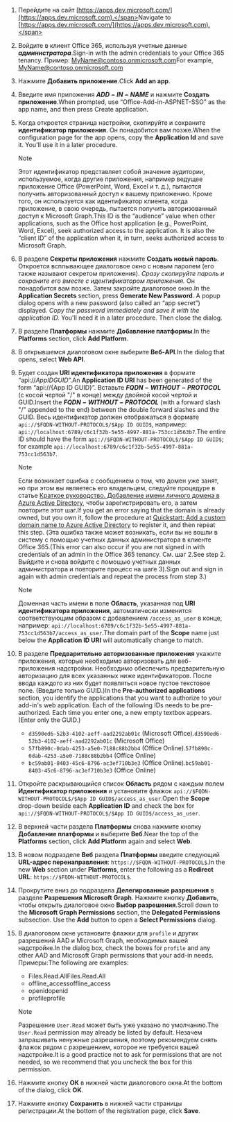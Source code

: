 

1. <span data-ttu-id="124f6-101">Перейдите на сайт [https://apps.dev.microsoft.com/](https://apps.dev.microsoft.com).</span><span class="sxs-lookup"><span data-stu-id="124f6-101">Navigate to [https://apps.dev.microsoft.com/](https://apps.dev.microsoft.com).</span></span>

1. <span data-ttu-id="124f6-102">Войдите в клиент Office 365, используя учетные данные ***администратора***.</span><span class="sxs-lookup"><span data-stu-id="124f6-102">Sign-in with the admin credentials to your Office 365 tenancy.</span></span> <span data-ttu-id="124f6-103">Пример: MyName@contoso.onmicrosoft.com</span><span class="sxs-lookup"><span data-stu-id="124f6-103">For example, MyName@contoso.onmicrosoft.com</span></span>

1. <span data-ttu-id="124f6-104">Нажмите **Добавить приложение**.</span><span class="sxs-lookup"><span data-stu-id="124f6-104">Click **Add an app**.</span></span>

1. <span data-ttu-id="124f6-105">Введите имя приложения **$ADD-IN-NAME$** и нажмите **Создать приложение**.</span><span class="sxs-lookup"><span data-stu-id="124f6-105">When prompted, use “Office-Add-in-ASPNET-SSO” as the app name, and then press Create application.</span></span>

1. <span data-ttu-id="124f6-p102">Когда откроется страница настройки, скопируйте и сохраните **идентификатор приложения**. Он понадобится вам позже.</span><span class="sxs-lookup"><span data-stu-id="124f6-p102">When the configuration page for the app opens, copy the **Application Id** and save it. You'll use it in a later procedure.</span></span>

    > [!NOTE]
    > <span data-ttu-id="124f6-p103">Этот идентификатор представляет собой значение аудитории, используемое, когда другие приложения, например ведущее приложение Office (PowerPoint, Word, Excel и т. д.), пытаются получить авторизованный доступ к вашему приложению. Кроме того, он используется как идентификатор клиента, когда приложение, в свою очередь, пытается получить авторизованный доступ к Microsoft Graph.</span><span class="sxs-lookup"><span data-stu-id="124f6-p103">This ID is the “audience” value when other applications, such as the Office host application (e.g., PowerPoint, Word, Excel), seek authorized access to the application. It is also the “client ID” of the application when it, in turn, seeks authorized access to Microsoft Graph.</span></span>

1. <span data-ttu-id="124f6-p104">В разделе **Секреты приложения** нажмите **Создать новый пароль**. Откроется всплывающее диалоговое окно с новым паролем (его также называют секретом приложения). *Сразу скопируйте пароль и сохраните его вместе с идентификатором приложения.* Он понадобится вам позже. Затем закройте диалоговое окно.</span><span class="sxs-lookup"><span data-stu-id="124f6-p104">In the **Application Secrets** section, press **Generate New Password**. A popup dialog opens with a new password (also called an “app secret”) displayed. *Copy the password immediately and save it with the application ID.* You'll need it in a later procedure. Then close the dialog.</span></span>

1. <span data-ttu-id="124f6-115">В разделе **Платформы** нажмите **Добавление платформы**.</span><span class="sxs-lookup"><span data-stu-id="124f6-115">In the **Platforms** section, click **Add Platform**.</span></span>

1. <span data-ttu-id="124f6-116">В открывшемся диалоговом окне выберите **Веб-API**.</span><span class="sxs-lookup"><span data-stu-id="124f6-116">In the dialog that opens, select **Web API**.</span></span>

1. <span data-ttu-id="124f6-117">Будет создан **URI идентификатора приложения** в формате “api://$App ID GUID$”.</span><span class="sxs-lookup"><span data-stu-id="124f6-117">An **Application ID URI** has been generated of the form “api://{App ID GUID}”.</span></span> <span data-ttu-id="124f6-118">Вставьте **$FQDN-WITHOUT-PROTOCOL$** (с косой чертой "/" в конце) между двойной косой чертой и GUID.</span><span class="sxs-lookup"><span data-stu-id="124f6-118">Insert the **$FQDN-WITHOUT-PROTOCOL$** (with a forward slash "/" appended to the end) between the double forward slashes and the GUID.</span></span> <span data-ttu-id="124f6-119">Весь идентификатор должен отображаться в формате `api://$FQDN-WITHOUT-PROTOCOL$/$App ID GUID$`, например: `api://localhost:6789/c6c1f32b-5e55-4997-881a-753cc1d563b7`.</span><span class="sxs-lookup"><span data-stu-id="124f6-119">The entire ID should have the form `api://$FQDN-WITHOUT-PROTOCOL$/$App ID GUID$`; for example `api://localhost:6789/c6c1f32b-5e55-4997-881a-753cc1d563b7`.</span></span>

    > [!NOTE]
    > <span data-ttu-id="124f6-120">Если возникает ошибка с сообщением о том, что домен уже занят, но при этом вы являетесь его владельцем, следуйте процедуре в статье [Краткое руководство. Добавление имени личного домена в Azure Active Directory](/azure/active-directory/add-custom-domain), чтобы зарегистрировать его, а затем повторите этот шаг.</span><span class="sxs-lookup"><span data-stu-id="124f6-120">If you get an error saying that the domain is already owned, but you own it, follow the procedure at [Quickstart: Add a custom domain name to Azure Active Directory](/azure/active-directory/add-custom-domain) to register it, and then repeat this step.</span></span> <span data-ttu-id="124f6-121">(Эта ошибка также может возникать, если вы не вошли в систему с помощью учетных данных администратора в клиенте Office 365.</span><span class="sxs-lookup"><span data-stu-id="124f6-121">(This error can also occur if you are not signed in with credentials of an admin in the Office 365 tenancy.</span></span> <span data-ttu-id="124f6-122">См. шаг 2.</span><span class="sxs-lookup"><span data-stu-id="124f6-122">See step 2.</span></span> <span data-ttu-id="124f6-123">Выйдите и снова войдите с помощью учетных данных администратора и повторите процесс на шаге 3).</span><span class="sxs-lookup"><span data-stu-id="124f6-123">Sign out and sign in again with admin credentials and repeat the process from step 3.)</span></span>

    > [!NOTE]
    > <span data-ttu-id="124f6-124">Доменная часть имени в поле **Область**, указанная под **URI идентификатора приложения**, автоматически изменится соответствующим образом с добавлением `/access_as_user` в конце, например: `api://localhost:6789/c6c1f32b-5e55-4997-881a-753cc1d563b7/access_as_user`.</span><span class="sxs-lookup"><span data-stu-id="124f6-124">The domain part of the **Scope** name just below the **Application ID URI** will automatically change to match.</span></span>

1. <span data-ttu-id="124f6-p107">В разделе **Предварительно авторизованные приложения** укажите приложения, которые необходимо авторизовать для веб-приложения надстройки. Необходимо обеспечить предварительную авторизацию для всех указанных ниже идентификаторов. После ввода каждого из них будет появляться новое пустое текстовое поле. (Введите только GUID.)</span><span class="sxs-lookup"><span data-stu-id="124f6-p107">In the **Pre-authorized applications** section, you identify the applications that you want to authorize to your add-in's web application. Each of the following IDs needs to be pre-authorized. Each time you enter one, a new empty textbox appears. (Enter only the GUID.)</span></span>
    * <span data-ttu-id="124f6-129">`d3590ed6-52b3-4102-aeff-aad2292ab01c` (Microsoft Office).</span><span class="sxs-lookup"><span data-stu-id="124f6-129">`d3590ed6-52b3-4102-aeff-aad2292ab01c` (Microsoft Office)</span></span>
    * <span data-ttu-id="124f6-130">`57fb890c-0dab-4253-a5e0-7188c88b2bb4` (Office Online).</span><span class="sxs-lookup"><span data-stu-id="124f6-130">`57fb890c-0dab-4253-a5e0-7188c88b2bb4` (Office Online)</span></span>
    * <span data-ttu-id="124f6-131">`bc59ab01-8403-45c6-8796-ac3ef710b3e3` (Office Online).</span><span class="sxs-lookup"><span data-stu-id="124f6-131">`bc59ab01-8403-45c6-8796-ac3ef710b3e3` (Office Online)</span></span>

1. <span data-ttu-id="124f6-132">Откройте раскрывающийся список **Область** рядом с каждым полем **Идентификатор приложения** и установите флажок `api://$FQDN-WITHOUT-PROTOCOL$/$App ID GUID$/access_as_user`.</span><span class="sxs-lookup"><span data-stu-id="124f6-132">Open the **Scope** drop-down beside each **Application ID** and check the box for `api://$FQDN-WITHOUT-PROTOCOL$/$App ID GUID$/access_as_user`.</span></span>

1. <span data-ttu-id="124f6-133">В верхней части раздела **Платформы** снова нажмите кнопку **Добавление платформы** и выберите **Веб**.</span><span class="sxs-lookup"><span data-stu-id="124f6-133">Near the top of the **Platforms** section, click **Add Platform** again and select **Web**.</span></span>

1. <span data-ttu-id="124f6-134">В новом подразделе **Веб** раздела **Платформы** введите следующий **URL-адрес перенаправления**: `https://$FQDN-WITHOUT-PROTOCOL$`.</span><span class="sxs-lookup"><span data-stu-id="124f6-134">In the new **Web** section under **Platforms**, enter the following as a **Redirect URL**: `https://$FQDN-WITHOUT-PROTOCOL$`.</span></span>

1. <span data-ttu-id="124f6-p108">Прокрутите вниз до подраздела **Делегированные разрешения** в разделе **Разрешения Microsoft Graph**. Нажмите кнопку **Добавить**, чтобы открыть диалоговое окно **Выбор разрешения**.</span><span class="sxs-lookup"><span data-stu-id="124f6-p108">Scroll down to the **Microsoft Graph Permissions** section, the **Delegated Permissions** subsection. Use the **Add** button to open a **Select Permissions** dialog.</span></span>

1. <span data-ttu-id="124f6-137">В диалоговом окне установите флажки для `profile` и других разрешений AAD и Microsoft Graph, необходимых вашей надстройке.</span><span class="sxs-lookup"><span data-stu-id="124f6-137">In the dialog box, check the boxes for `profile` and any other AAD and Microsoft Graph permissions that your add-in needs.</span></span> <span data-ttu-id="124f6-138">Примеры:</span><span class="sxs-lookup"><span data-stu-id="124f6-138">The following are examples:</span></span>

    * <span data-ttu-id="124f6-139">Files.Read.All</span><span class="sxs-lookup"><span data-stu-id="124f6-139">Files.Read.All</span></span>
    * <span data-ttu-id="124f6-140">offline_access</span><span class="sxs-lookup"><span data-stu-id="124f6-140">offline_access</span></span>
    * <span data-ttu-id="124f6-141">openid</span><span class="sxs-lookup"><span data-stu-id="124f6-141">openid</span></span>
    * <span data-ttu-id="124f6-142">profile</span><span class="sxs-lookup"><span data-stu-id="124f6-142">profile</span></span>

    > [!NOTE]
    > <span data-ttu-id="124f6-143">Разрешение `User.Read` может быть уже указано по умолчанию.</span><span class="sxs-lookup"><span data-stu-id="124f6-143">The `User.Read` permission may already be listed by default.</span></span> <span data-ttu-id="124f6-144">Незачем запрашивать ненужные разрешения, поэтому рекомендуем снять флажок рядом с разрешением, которое не требуется вашей надстройке.</span><span class="sxs-lookup"><span data-stu-id="124f6-144">It is a good practice not to ask for permissions that are not needed, so we recommend that you uncheck the box for this permission.</span></span>

1. <span data-ttu-id="124f6-145">Нажмите кнопку **ОК** в нижней части диалогового окна.</span><span class="sxs-lookup"><span data-stu-id="124f6-145">At the bottom of the dialog, click **OK**.</span></span>

1. <span data-ttu-id="124f6-146">Нажмите кнопку **Сохранить** в нижней части страницы регистрации.</span><span class="sxs-lookup"><span data-stu-id="124f6-146">At the bottom of the registration page, click **Save**.</span></span>
